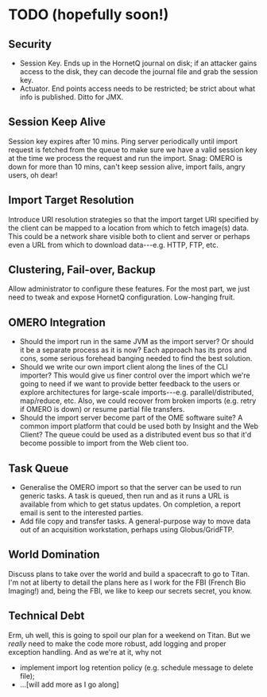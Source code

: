 TODO (hopefully soon!) 
====

Security
--------
* Session Key. Ends up in the HornetQ journal on disk; if an attacker gains
access to the disk, they can decode the journal file and grab the session
key.
* Actuator. End points access needs to be restricted; be strict about what
info is published. Ditto for JMX.

Session Keep Alive
------------------
Session key expires after 10 mins. Ping server periodically until import
request is fetched from the queue to make sure we have a valid session
key at the time we process the request and run the import.
Snag: OMERO is down for more than 10 mins, can't keep session alive, import
fails, angry users, oh dear!

Import Target Resolution
------------------------
Introduce URI resolution strategies so that the import target URI specified
by the client can be mapped to a location from which to fetch image(s) data.
This could be a network share visible both to client and server or perhaps
even a URL from which to download data---e.g. HTTP, FTP, etc.

Clustering, Fail-over, Backup
-----------------------------
Allow administrator to configure these features. For the most part, we just
need to tweak and expose HornetQ configuration. Low-hanging fruit.

OMERO Integration
-----------------
* Should the import run in the same JVM as the import server? Or should it be
a separate process as it is now? Each approach has its pros and cons, some
serious forehead banging needed to find the best solution.
* Should we write our own import client along the lines of the CLI importer?
This would give us finer control over the import which we're going to need
if we want to provide better feedback to the users or explore architectures
for large-scale imports---e.g. parallel/distributed, map/reduce, etc. Also,
we could recover from broken imports (e.g. retry if OMERO is down) or resume
partial file transfers.
* Should the import server become part of the OME software suite? A common
import platform that could be used both by Insight and the Web Client? The
queue could be used as a distributed event bus so that it'd become possible
to import from the Web client too.

Task Queue
----------
* Generalise the OMERO import so that the server can be used to run generic
tasks. A task is queued, then run and as it runs a URL is available from which
to get status updates. On completion, a report email is sent to the interested
parties.
* Add file copy and transfer tasks. A general-purpose way to move data out of
an acquisition workstation, perhaps using Globus/GridFTP.

World Domination
----------------
Discuss plans to take over the world and build a spacecraft to go to Titan.
I'm not at liberty to detail the plans here as I work for the FBI (French Bio
Imaging!) and, being the FBI, we like to keep our secrets secret, you know.

Technical Debt
--------------
Erm, uh well, this is going to spoil our plan for a weekend on Titan.
But we *really* need to make the code more robust, add logging and proper
exception handling. And as we're at it, why not

* implement import log retention policy (e.g. schedule message to delete file);
* ...[will add more as I go along]
